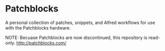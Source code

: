 Patchblocks
===========

A personal collection of patches, snippets, and Alfred workflows for use with the Patchblocks hardware.

NOTE: Becuase Patchblocks are now discontinued, this repository is read-only.
http://patchblocks.com/
